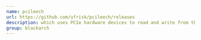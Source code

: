 ```yaml
---
name: pcileech
url: https://github.com/ufrisk/pcileech/releases
description: which uses PCIe hardware devices to read and write from the target system memory. URL : https://github.com/ufrisk/pcileech/releases Groups : blackarch blackarch-hardware blackarch-reversing
group: blackarch
---
```

